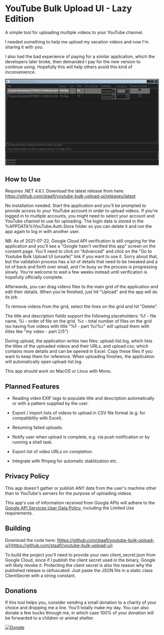 # YouTube Bulk Upload UI - Lazy Edition

A simple tool for uploading multiple videos to your YouTube channel.

I needed something to help me upload my vacation videos and now I'm sharing it with you.

I also had the bad experience of paying for a similar application, which the developers later broke, then demanded I pay for the new version to continue using. Hopefully this will help others avoid this kind of inconvenience.

![app screenshot](https://github.com/staafl/youtube-bulk-upload-ui/blob/main/screenshot.png?raw=true)

## How to Use

Requires .NET 4.6.1. Download the latest release from here: https://github.com/staafl/youtube-bulk-upload-ui/releases/latest

No installation needed. Start the application and you'll be prompted to provide access to your YouTube account in order to upload videos. If you're logged in to multiple accounts, you might need to select your account and YouTube channel to use for uploading. The login data is stored in the %APPDATA%\YouTube.Auth.Store folder so you can delete it and run the app again to log in with another user.

NB: As of 2021-07-22, Google Cloud API verification is still ongoing for the application and you'll see a "Google hasn't verified this app" screen on the consent page. You'll need to click on "Advanced" and click on the "Go to Youtube Bulk Upload UI (unsafe)" link if you want to use it. Sorry about that, but the validation process has a lot of details that need to be tweaked and a lot of back and forth over email, and I'm busy so the process is progressing slowly. You're welcome to wait a few weeks instead until verification is hopefully officially complete.

Afterwards, you can drag videos files to the main grid of the application and edit their details. When you're finished, just hit "Upload" and the app will do its job.

To remove videos from the grid, select the lines on the grid and hit "Delete".

The title and description fields support the following placeholders: %f - file name, %i - order of file on the grid, %c - total number of files on the grid (so having five videos with title "%f - part %i/%c" will upload them with titles like "my video - part 2/5")

During upload, the application writes two files: upload-list.log, which lists the titles of the uploaded videos and their URLs, and upload.csv, which contains more details and can be opened in Excel. Copy these files if you want to keep them for reference. When uploading finishes, the application will automatically open upload-list.log.

This app should work on MacOS or Linux with Mono.

## Planned Features

- Reading video EXIF tags to populate title and description automatically or with a pattern supplied by the user.

- Export / import lists of videos to upload in CSV file format (e.g. for compatibility with Excel).

- Resuming failed uploads.

- Notify user when upload is complete, e.g. via push notification or by running a shell task.

- Export list of video URLs on completion.

- Integrate with ffmpeg for automatic stabilization etc.

## Privacy Policy

This app doesn't gather or publish ANY data from the user's machine other than to YouTube's servers for the purpose of uploading videos.

This app's use of information received from Google APIs will adhere to the [Google API Services User Data Policy](https://developers.google.com/terms/api-services-user-data-policy#additional_requirements_for_specific_api_scopes), including the Limited Use requirements.

## Building

Download the code here: [https://github.com/staafl/youtube-bulk-upload-ui](https://github.com/staafl/youtube-bulk-upload-ui)

To build the project you'll need to provide your own client_secret.json from Google Cloud, since if I publish the client secret used in the binary, Google will likely revoke it. Protecting the client secret is also the reason why the published release is obfuscated. Just paste the JSON file in a static class ClientSecret with a string constant.

## Donations

If this tool helps you, consider sending a small donation to a charity of your choice and dropping me a line. You'll totally make my day. You can also donate a few bucks through me, in which case 100% of your donation will be forwarded to a children or animal shelter.

[![Donate](https://www.paypalobjects.com/en_US/i/btn/btn_donate_LG.gif)](https://www.paypal.com/cgi-bin/webscr?cmd=_s-xclick&hosted_button_id=F7GH776DZEFNU)
